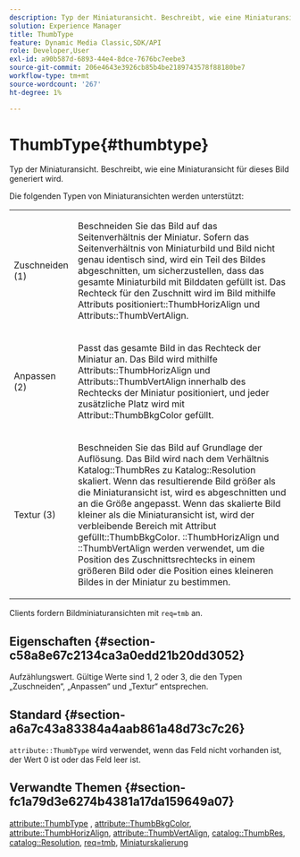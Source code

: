 ```yaml
---
description: Typ der Miniaturansicht. Beschreibt, wie eine Miniaturansicht für dieses Bild generiert wird.
solution: Experience Manager
title: ThumbType
feature: Dynamic Media Classic,SDK/API
role: Developer,User
exl-id: a90b587d-6893-44e4-8dce-7676bc7eebe3
source-git-commit: 206e4643e3926cb85b4be2189743578f88180be7
workflow-type: tm+mt
source-wordcount: '267'
ht-degree: 1%

---
```


# ThumbType{#thumbtype}

Typ der Miniaturansicht. Beschreibt, wie eine Miniaturansicht für dieses Bild generiert wird.

Die folgenden Typen von Miniaturansichten werden unterstützt:

<table id="simpletable_874E4190A1DC4FB0AE1B2E3734746527"> 
 <tr class="strow"> 
  <td class="stentry"> <p>Zuschneiden (1) </p></td> 
  <td class="stentry"> <p>Beschneiden Sie das Bild auf das Seitenverhältnis der Miniatur. Sofern das Seitenverhältnis von Miniaturbild und Bild nicht genau identisch sind, wird ein Teil des Bildes abgeschnitten, um sicherzustellen, dass das gesamte Miniaturbild mit Bilddaten gefüllt ist. Das Rechteck für den Zuschnitt wird im Bild mithilfe <span class="codeph"> Attributs positioniert::ThumbHorizAlign</span> und <span class="codeph"> Attributs::ThumbVertAlign</span>. </p></td> 
 </tr> 
 <tr class="strow"> 
  <td class="stentry"> <p>Anpassen (2) </p></td> 
  <td class="stentry"> <p>Passt das gesamte Bild in das Rechteck der Miniatur an. Das Bild wird mithilfe <span class="codeph"> Attributs::ThumbHorizAlign</span> und <span class="codeph"> Attributs::ThumbVertAlign</span> innerhalb des Rechtecks der Miniatur positioniert, und jeder zusätzliche Platz wird mit <span class="codeph"> Attribut::ThumbBkgColor</span> gefüllt. </p></td> 
 </tr> 
 <tr class="strow"> 
  <td class="stentry"> <p>Textur (3) </p></td> 
  <td class="stentry"> <p>Beschneiden Sie das Bild auf Grundlage der Auflösung. Das Bild wird nach dem Verhältnis <span class="codeph"> Katalog::ThumbRes</span> zu <span class="codeph"> Katalog::Resolution</span> skaliert. Wenn das resultierende Bild größer als die Miniaturansicht ist, wird es abgeschnitten und an die Größe angepasst. Wenn das skalierte Bild kleiner als die Miniaturansicht ist, wird der verbleibende Bereich mit <span class="codeph"> Attribut gefüllt::ThumbBkgColor</span>. <span class="codeph">::ThumbHorizAlign</span> und <span class="codeph">::ThumbVertAlign</span> werden verwendet, um die Position des Zuschnittsrechtecks in einem größeren Bild oder die Position eines kleineren Bildes in der Miniatur zu bestimmen. </p></td> 
 </tr> 
</table>

Clients fordern Bildminiaturansichten mit `req=tmb` an.

## Eigenschaften {#section-c58a8e67c2134ca3a0edd21b20dd3052}

Aufzählungswert. Gültige Werte sind 1, 2 oder 3, die den Typen „Zuschneiden“, „Anpassen“ und „Textur“ entsprechen.

## Standard {#section-a6a7c43a83384a4aab861a48d73c7c26}

`attribute::ThumbType` wird verwendet, wenn das Feld nicht vorhanden ist, der Wert 0 ist oder das Feld leer ist.

## Verwandte Themen {#section-fc1a79d3e6274b4381a17da159649a07}

[attribute::ThumbType](../../../../../../is-api/image-catalog/image-serving-api-ref/c-image-catalog-reference/c-attributes-reference/r-thumbtype.md#reference-329e9dbf3e5f49548d1eb61915b538f5) , [attribute::ThumbBkgColor](../../../../../../is-api/image-catalog/image-serving-api-ref/c-image-catalog-reference/c-attributes-reference/r-thumbbkgcolor.md#reference-8e38088e79a54446a9106d0b93c9b31e), [attribute::ThumbHorizAlign](../../../../../../is-api/image-catalog/image-serving-api-ref/c-image-catalog-reference/c-attributes-reference/r-thumbhorizalign.md#reference-0ae8b88669df4769a9053b22aca33691), [attribute::ThumbVertAlign](../../../../../../is-api/image-catalog/image-serving-api-ref/c-image-catalog-reference/c-attributes-reference/r-thumbvertalign.md#reference-d47c6b34588c4855b04ad134e472f04f), [catalog::ThumbRes](../../../../../../is-api/image-catalog/image-serving-api-ref/c-image-catalog-reference/c-image-svg-data-reference/c-image-data-reference/r-thumbres-cat.md#reference-eedb9991397347c3bed5bd0a785c4c69), [catalog::Resolution](../../../../../../is-api/image-catalog/image-serving-api-ref/c-image-catalog-reference/c-image-svg-data-reference/c-image-data-reference/r-resolution-cat.md#reference-de489f5f36b64bd0831749546f8728e1), [req=tmb](../../../../../../is-api/http-ref/image-serving-api-ref/c-http-protocol-reference/c-command-reference/r-req/r-req.md#reference-907cdb4a97034db7ad94695f25552e76), [Miniaturskalierung](../../../../../../is-api/http-ref/image-serving-api-ref/c-http-protocol-reference/c-notes-on-server-behavior/r-thumbnail-scaling.md#reference-0f71817f721d4913b34816758d69b07f)
